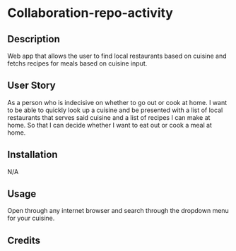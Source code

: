 # Collaboration-repo-activity

## Description
Web app that allows the user to find local restaurants based on cuisine and fetchs recipes for meals based on cuisine input.


## User Story
As a person who is indecisive on whether to go out or cook at home.
I want to be able to quickly look up a cuisine and be presented with a list of local restaurants that serves said cuisine and a list of recipes I can make at home.
So that I can decide whether I want to eat out or cook a meal at home.


## Installation
N/A

## Usage
Open through any internet browser and search through the dropdown menu for your cuisine.

## Credits
